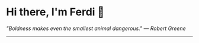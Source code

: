 <h1>Hi there, I'm Ferdi 👋</h1>

<p><em>
  "Boldness makes even the smallest animal dangerous." — Robert Greene
</em></p>

---
